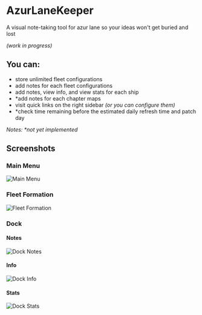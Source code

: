 # AzurLaneKeeper

A visual note-taking tool for azur lane so your ideas won't get buried and lost

_(work in progress)_

## You can:
- store unlimited fleet configurations
- add notes for each fleet configurations
- add notes, view info, and view stats for each ship
- *add notes for each chapter maps
- visit quick links on the right sidebar _(or you can configure them)_
- *check time remaining before the estimated daily refresh time and patch day

_Notes:_
_*not yet implemented_

## Screenshots

### Main Menu
![Main Menu](../assets/screenshots/azur-lane-keeper-main-menu.png?raw=true)

### Fleet Formation
![Fleet Formation](../assets/screenshots/azur-lane-keeper-fleet-formation.png?raw=true)

### Dock
#### Notes
![Dock Notes](../assets/screenshots/azur-lane-keeper-dock-notes.png?raw=true)

#### Info
![Dock Info](../assets/screenshots/azur-lane-keeper-dock-info.png?raw=true)

#### Stats
![Dock Stats](../assets/screenshots/azur-lane-keeper-dock-stats.png?raw=true)
